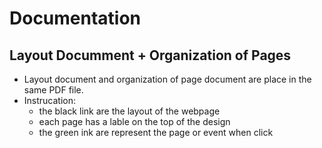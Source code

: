 # Documentation
## Layout Documment +  Organization of Pages
* Layout document and organization of page document are place in the same PDF file.
* Instrucation:
  + the black link are the layout of the webpage 
  + each page has a lable on the top of the design
  + the green ink are represent the page or event when click
